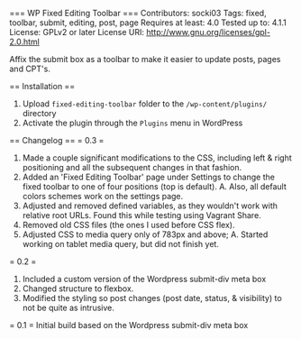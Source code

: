 === WP Fixed Editing Toolbar ===
Contributors: socki03
Tags: fixed, toolbar, submit, editing, post, page
Requires at least: 4.0
Tested up to: 4.1.1
License: GPLv2 or later
License URI: http://www.gnu.org/licenses/gpl-2.0.html

Affix the submit box as a toolbar to make it easier to update posts, pages and CPT's.

== Installation ==
1. Upload `fixed-editing-toolbar` folder to the `/wp-content/plugins/` directory
2. Activate the plugin through the `Plugins` menu in WordPress

== Changelog ==
= 0.3 =
1. Made a couple significant modifications to the CSS, including left & right positioning and all the subsequent changes in that fashion.
2. Added an 'Fixed Editing Toolbar' page under Settings to change the fixed toolbar to one of four positions (top is default).
	A. Also, all default colors schemes work on the settings page.
3. Adjusted and removed defined variables, as they wouldn't work with relative root URLs.  Found this while testing using Vagrant Share.
4. Removed old CSS files (the ones I used before CSS flex).
5. Adjusted CSS to media query only of 783px and above;
	A. Started working on tablet media query, but did not finish yet.


= 0.2 =
1. Included a custom version of the Wordpress submit-div meta box
2. Changed structure to flexbox.
3. Modified the styling so post changes (post date, status, & visibility) to not be quite as intrusive.

= 0.1 =
Initial build based on the Wordpress submit-div meta box
